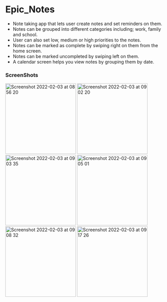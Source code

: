 # Epic_Notes

* Note taking app that lets user create notes and set reminders on them.
* Notes can be grouped into different categories including; work, family and school.
* User can also set low, medium or high priorities to the notes.
* Notes can be marked as complete by swiping right on them from the home screen.
* Notes can be marked uncompleted by swiping left on them.
* A calendar screen helps you view notes by grouping them by date.

### ScreenShots
<img width="220" alt="Screenshot 2022-02-03 at 08 56 20" src="https://user-images.githubusercontent.com/46701145/152305602-65ff712b-9040-4d2d-a287-800ed7671dfa.png">     <img width="220" alt="Screenshot 2022-02-03 at 09 02 20" src="https://user-images.githubusercontent.com/46701145/152306206-346ac6a4-e43e-492e-8ee6-978c608e27a9.png">     <img width="220" alt="Screenshot 2022-02-03 at 09 03 35" src="https://user-images.githubusercontent.com/46701145/152305825-ae07305a-4c05-4e7d-b6a4-681a61fa6855.png">     <img width="220" alt="Screenshot 2022-02-03 at 09 05 01" src="https://user-images.githubusercontent.com/46701145/152305858-2c2b4c00-96d4-4f64-982f-4bbbf7b233c3.png">     <img width="220" alt="Screenshot 2022-02-03 at 09 08 32" src="https://user-images.githubusercontent.com/46701145/152305893-ee6017e8-ee7b-47ea-a83d-829ebb4ad3cc.png">     <img width="220" alt="Screenshot 2022-02-03 at 09 17 26" src="https://user-images.githubusercontent.com/46701145/152305920-bf928ef0-164a-4115-8bcd-9374bec1d9dd.png">
